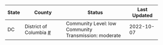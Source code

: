 State | County | Status | Last Updated
--- | --- | --- | --- 
DC | District of Columbia <a href="#district_of_columbia">#</a> | <a name="district_of_columbia"></a>Community Level: low<br/>Community Transmission: moderate | 2022-10-07
